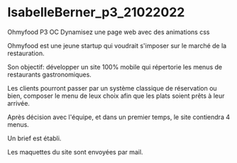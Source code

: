 # IsabelleBerner_p3_21022022
Ohmyfood P3 OC Dynamisez une page web avec des animations css

Ohmyfood est une jeune startup qui voudrait s'imposer sur le marché de la restauration.

Son objectif: développer un site 100% mobile qui répertorie les menus de restaurants gastronomiques.

Les clients pourront passer par un système classique de réservation ou bien, composer le menu de leux choix afin que les plats soient prêts à leur arrivée.

Après décision avec l'équipe, et dans un premier temps, le site contiendra 4 menus.

Un brief est établi.

Les maquettes du site sont envoyées par mail.
